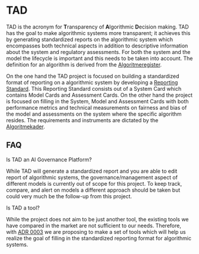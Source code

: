 # TAD

TAD is the acronym for **T**ransparency of **A**lgorithmic **D**ecision making. TAD has the goal to make algorithmic
systems more transparent; it achieves this by generating standardized reports on the algorithmic system which
encompasses both technical aspects in addition to descriptive information about the system and regulatory assessments.
For both the system and the model the lifecycle is important and this needs to be taken into account. The definition
for an algorithm is derived from the [Algoritmeregister](https://algoritmes.overheid.nl/nl/footer/over-algoritmes).

On the one hand the TAD project is focused on building a standardized format of reporting on a algorithmic system by
developing a [Reporting Standard](Reporting-Standard). This Reporting Standard consists out of a System Card which
contains Model Cards and Assessment Cards. On the other hand the project is focused on filling in the System, Model and
Assessment Cards with both performance metrics and technical measurements on fairness and bias of the model and
assessments on the system where the specific algorithm resides. The requirements and instruments are dictated by the
[Algoritmekader](https://minbzk.github.io/Algoritmekader/).

## FAQ

Is TAD an AI Governance Platform?

While TAD will generate a standardized report and you are able to edit report of algorithmic systems, the
governance/management aspect of different models is currently out of scope for this project. To keep track, compare,
and alert on models a different approach should be taken but could very much be the follow-up from this project.

Is TAD a tool?

While the project does not aim to be just another tool, the existing tools we have compared in the market are
not sufficient to our needs. Therefore, with [ADR 0003](ADRs%2F0003-tad-tool.md) we are proposing to make a set of
tools which will help us realize the goal of filling in the standardized reporting format for algorithmic systems.
